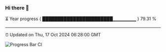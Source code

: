 ### Hi there 👋

⏳ Year progress { ███████████████████████▁▁▁▁▁▁▁ } 79.31 %

---

⏰ Updated on Thu, 17 Oct 2024 06:28:00 GMT

![Progress Bar CI](https://github.com/liununu/liununu/workflows/Progress%20Bar%20CI/badge.svg)
